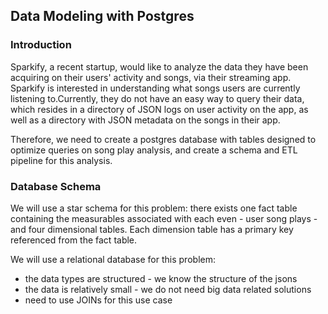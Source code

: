 ## Data Modeling with Postgres

### Introduction
Sparkify, a recent startup, would like to analyze the data they have been acquiring on their users' activity and songs, 
via their streaming app. Sparkify is interested in understanding what songs users are currently listening to.Currently, 
they do not have an easy way to query their data, which resides in a directory of JSON logs on user activity on the app, 
as well as a directory with JSON metadata on the songs in their app.

Therefore, we need to create a postgres database with tables designed to optimize queries on song play analysis, and 
create a schema and ETL pipeline for this analysis.

### Database Schema
We will use a star schema for this problem: there exists one fact table containing the measurables associated with each
even - user song plays - and four dimensional tables. Each dimension table has a primary key referenced from the fact table.

We will use a relational database for this problem:
* the data types are structured - we know the structure of the jsons
* the data is relatively small - we do not need big data related solutions
* need to use JOINs for this use case